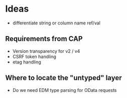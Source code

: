 # Ideas

- differentiate string or column name ref/val

## Requirements from CAP
- Version transparency for v2 / v4
- CSRF token handling
- etag handling

## Where to locate the "untyped" layer
- Do we need EDM type parsing for OData requests
